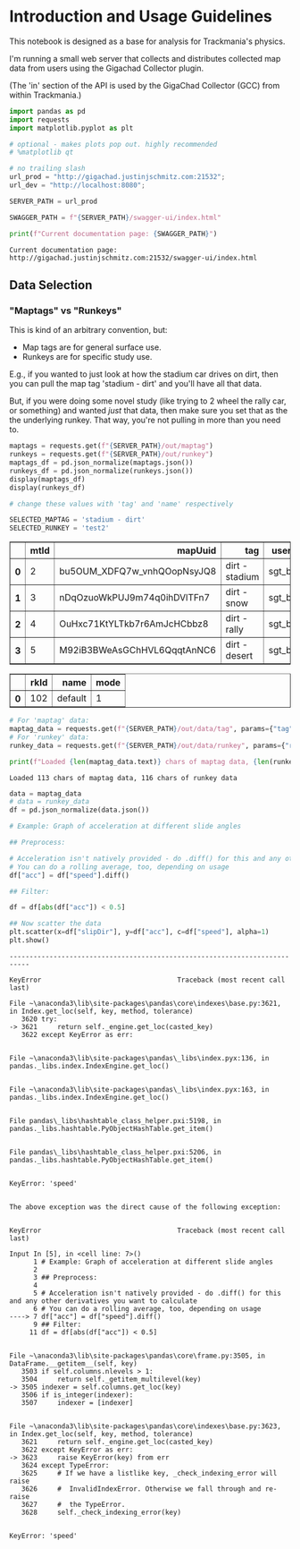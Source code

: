# Introduction and Usage Guidelines

This notebook is designed as a base for analysis for Trackmania's physics. 

I'm running a small web server that collects and distributes collected map data from users using the Gigachad Collector plugin. 

(The 'in' section of the API is used by the GigaChad Collector (GCC) from within Trackmania.)


```python
import pandas as pd
import requests
import matplotlib.pyplot as plt

# optional - makes plots pop out. highly recommended
# %matplotlib qt

# no trailing slash
url_prod = "http://gigachad.justinjschmitz.com:21532";
url_dev = "http://localhost:8080";

SERVER_PATH = url_prod

SWAGGER_PATH = f"{SERVER_PATH}/swagger-ui/index.html"

print(f"Current documentation page: {SWAGGER_PATH}")

```

    Current documentation page: http://gigachad.justinjschmitz.com:21532/swagger-ui/index.html
    

## Data Selection

### "Maptags" vs "Runkeys" 

This is kind of an arbitrary convention, but:
* Map tags are for general surface use. 
* Runkeys are for specific study use. 

E.g., if you wanted to just look at how the stadium car drives on dirt, then you can pull the map tag 'stadium - dirt' and you'll have all that data. 

But, if you were doing some novel study (like trying to 2 wheel the rally car, or something) and wanted *just* that data, then make sure you set that as the the underlying runkey. That way, you're not pulling in more than you need to. 




```python
maptags = requests.get(f"{SERVER_PATH}/out/maptag")
runkeys = requests.get(f"{SERVER_PATH}/out/runkey")
maptags_df = pd.json_normalize(maptags.json())
runkeys_df = pd.json_normalize(runkeys.json())
display(maptags_df)
display(runkeys_df)

# change these values with 'tag' and 'name' respectively

SELECTED_MAPTAG = 'stadium - dirt'
SELECTED_RUNKEY = 'test2'

```


<div>
<style scoped>
    .dataframe tbody tr th:only-of-type {
        vertical-align: middle;
    }

    .dataframe tbody tr th {
        vertical-align: top;
    }

    .dataframe thead th {
        text-align: right;
    }
</style>
<table border="1" class="dataframe">
  <thead>
    <tr style="text-align: right;">
      <th></th>
      <th>mtId</th>
      <th>mapUuid</th>
      <th>tag</th>
      <th>username</th>
    </tr>
  </thead>
  <tbody>
    <tr>
      <th>0</th>
      <td>2</td>
      <td>bu5OUM_XDFQ7w_vnhQOopNsyJQ8</td>
      <td>dirt - stadium</td>
      <td>sgt_bigbird</td>
    </tr>
    <tr>
      <th>1</th>
      <td>3</td>
      <td>nDqOzuoWkPUJ9m74q0ihDVlTFn7</td>
      <td>dirt - snow</td>
      <td>sgt_bigbird</td>
    </tr>
    <tr>
      <th>2</th>
      <td>4</td>
      <td>OuHxc71KtYLTkb7r6AmJcHCbbz8</td>
      <td>dirt - rally</td>
      <td>sgt_bigbird</td>
    </tr>
    <tr>
      <th>3</th>
      <td>5</td>
      <td>M92iB3BWeAsGChHVL6QqqtAnNC6</td>
      <td>dirt - desert</td>
      <td>sgt_bigbird</td>
    </tr>
  </tbody>
</table>
</div>



<div>
<style scoped>
    .dataframe tbody tr th:only-of-type {
        vertical-align: middle;
    }

    .dataframe tbody tr th {
        vertical-align: top;
    }

    .dataframe thead th {
        text-align: right;
    }
</style>
<table border="1" class="dataframe">
  <thead>
    <tr style="text-align: right;">
      <th></th>
      <th>rkId</th>
      <th>name</th>
      <th>mode</th>
    </tr>
  </thead>
  <tbody>
    <tr>
      <th>0</th>
      <td>102</td>
      <td>default</td>
      <td>1</td>
    </tr>
  </tbody>
</table>
</div>



```python
# For 'maptag' data:
maptag_data = requests.get(f"{SERVER_PATH}/out/data/tag", params={"tag": SELECTED_MAPTAG})
# For 'runkey' data:
runkey_data = requests.get(f"{SERVER_PATH}/out/data/runkey", params={"runkey": SELECTED_RUNKEY})

print(f"Loaded {len(maptag_data.text)} chars of maptag data, {len(runkey_data.text)} chars of runkey data")
```

    Loaded 113 chars of maptag data, 116 chars of runkey data
    


```python
data = maptag_data
# data = runkey_data
df = pd.json_normalize(data.json())
```


```python
# Example: Graph of acceleration at different slide angles

## Preprocess: 

# Acceleration isn't natively provided - do .diff() for this and any other derivatives you want to calculate
# You can do a rolling average, too, depending on usage
df["acc"] = df["speed"].diff()

## Filter:

df = df[abs(df["acc"]) < 0.5]

## Now scatter the data 
plt.scatter(x=df["slipDir"], y=df["acc"], c=df["speed"], alpha=1)
plt.show()
```


    ---------------------------------------------------------------------------

    KeyError                                  Traceback (most recent call last)

    File ~\anaconda3\lib\site-packages\pandas\core\indexes\base.py:3621, in Index.get_loc(self, key, method, tolerance)
       3620 try:
    -> 3621     return self._engine.get_loc(casted_key)
       3622 except KeyError as err:
    

    File ~\anaconda3\lib\site-packages\pandas\_libs\index.pyx:136, in pandas._libs.index.IndexEngine.get_loc()
    

    File ~\anaconda3\lib\site-packages\pandas\_libs\index.pyx:163, in pandas._libs.index.IndexEngine.get_loc()
    

    File pandas\_libs\hashtable_class_helper.pxi:5198, in pandas._libs.hashtable.PyObjectHashTable.get_item()
    

    File pandas\_libs\hashtable_class_helper.pxi:5206, in pandas._libs.hashtable.PyObjectHashTable.get_item()
    

    KeyError: 'speed'

    
    The above exception was the direct cause of the following exception:
    

    KeyError                                  Traceback (most recent call last)

    Input In [5], in <cell line: 7>()
          1 # Example: Graph of acceleration at different slide angles
          2 
          3 ## Preprocess: 
          4 
          5 # Acceleration isn't natively provided - do .diff() for this and any other derivatives you want to calculate
          6 # You can do a rolling average, too, depending on usage
    ----> 7 df["acc"] = df["speed"].diff()
          9 ## Filter:
         11 df = df[abs(df["acc"]) < 0.5]
    

    File ~\anaconda3\lib\site-packages\pandas\core\frame.py:3505, in DataFrame.__getitem__(self, key)
       3503 if self.columns.nlevels > 1:
       3504     return self._getitem_multilevel(key)
    -> 3505 indexer = self.columns.get_loc(key)
       3506 if is_integer(indexer):
       3507     indexer = [indexer]
    

    File ~\anaconda3\lib\site-packages\pandas\core\indexes\base.py:3623, in Index.get_loc(self, key, method, tolerance)
       3621     return self._engine.get_loc(casted_key)
       3622 except KeyError as err:
    -> 3623     raise KeyError(key) from err
       3624 except TypeError:
       3625     # If we have a listlike key, _check_indexing_error will raise
       3626     #  InvalidIndexError. Otherwise we fall through and re-raise
       3627     #  the TypeError.
       3628     self._check_indexing_error(key)
    

    KeyError: 'speed'

